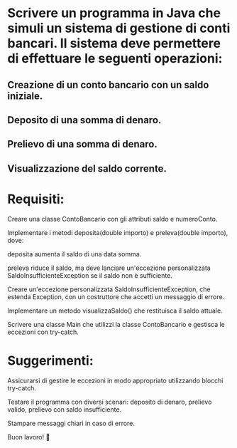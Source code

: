 # Scrivere un programma in Java che simuli un sistema di gestione di conti bancari. Il sistema deve permettere di effettuare le seguenti operazioni:

## Creazione di un conto bancario con un saldo iniziale.

## Deposito di una somma di denaro.

## Prelievo di una somma di denaro.

## Visualizzazione del saldo corrente.

# Requisiti:

Creare una classe ContoBancario con gli attributi saldo e numeroConto.

Implementare i metodi deposita(double importo) e preleva(double importo), dove:

deposita aumenta il saldo di una data somma.

preleva riduce il saldo, ma deve lanciare un'eccezione personalizzata SaldoInsufficienteException se il saldo non è sufficiente.

Creare un'eccezione personalizzata SaldoInsufficienteException, che estenda Exception, con un costruttore che accetti un messaggio di errore.

Implementare un metodo visualizzaSaldo() che restituisca il saldo attuale.

Scrivere una classe Main che utilizzi la classe ContoBancario e gestisca le eccezioni con try-catch.

# Suggerimenti:

Assicurarsi di gestire le eccezioni in modo appropriato utilizzando blocchi try-catch.

Testare il programma con diversi scenari: deposito di denaro, prelievo valido, prelievo con saldo insufficiente.

Stampare messaggi chiari in caso di errore.

Buon lavoro! 🎲
